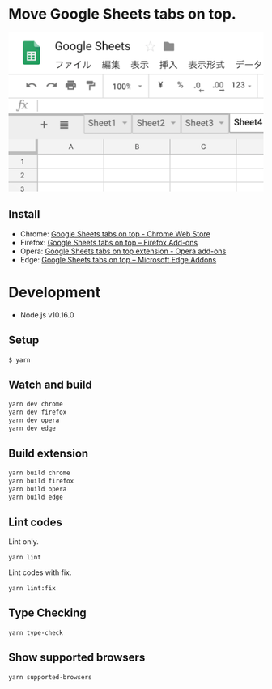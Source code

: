 # Move Google Sheets tabs on top.

![](./promo/Screenshot_1280x800.png)

## Install

- Chrome: [Google Sheets tabs on top - Chrome Web Store](https://chrome.google.com/webstore/detail/sheets-tabs-on-top/lbhlhhckfpdpafckdiklcbamkmogjdjc)
- Firefox: [Google Sheets tabs on top – Firefox Add-ons](https://addons.mozilla.org/firefox/addon/google-sheets-tabs-on-top/)
- Opera: [Google Sheets tabs on top extension - Opera add-ons](https://addons.opera.com/extensions/details/google-sheets-tabs-on-top/)
- Edge: [Google Sheets tabs on top – Microsoft Edge Addons](https://microsoftedge.microsoft.com/addons/detail/ecnahjcplfdahhoemcapljecnappncpm)

# Development
- Node.js v10.16.0

## Setup
```
$ yarn
```

## Watch and build
```
yarn dev chrome
yarn dev firefox
yarn dev opera
yarn dev edge
```

## Build extension
```
yarn build chrome
yarn build firefox
yarn build opera
yarn build edge
```

## Lint codes
Lint only.
```
yarn lint
```

Lint codes with fix.
```
yarn lint:fix
```

## Type Checking
```
yarn type-check
```

## Show supported browsers
```
yarn supported-browsers
```
